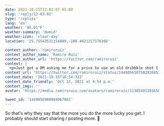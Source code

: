 ```yaml
---
date: 2021-10-15T12:03:07-05:00
slug: 'reply/12-03-02'
type: 'replies'
lang: 'en'
weather: '85.01°F'
weather-summary: 'Humid'
weather-icon: 'clear-day'
location: '25.75543531154089,-100.4021217178266'

context_author: 'ramiroruiz'
context_author_name: 'Ramiro Ruiz'
context_author_url: 'https://twitter.com/ramiroruiz'
context: |
  <p>Just got a DM asking me for a price to use an old dribbble shot I made for a song single. I told him nothing if it puts my name for credits. </p><p>He prefers to pay and I'll do some slight changes in return. Is like when you find money on an old jacket🤯</p>
context_url: 'https://twitter.com/ramiroruiz/status/1449056107582926852'
context_date: '2021-10-15T16:54:32Z'
context_date_friendly: 'Oct 15, 2021 at 4:54 p.m.'
context_imgs: ''
avatar: 'https://media.ramiroruiz.com/avatars/ramiroruiz/1130549139165634566/4SXqYSCJ_bigger.png'

tweet_id: '1449056980904067081'
---
```

So that's why they say that the more you do the more lucky you get. I probably should start sharing / posting more. 🤔